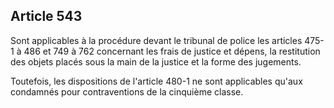 Article 543
----
Sont applicables à la procédure devant le tribunal de police les articles 475-1
à 486 et 749 à 762 concernant les frais de justice et dépens, la restitution des
objets placés sous la main de la justice et la forme des jugements.

Toutefois, les dispositions de l'article 480-1 ne sont applicables qu'aux
condamnés pour contraventions de la cinquième classe.
